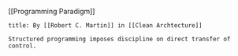 [[Programming Paradigm]]


```ad-note
title: By [[Robert C. Martin]] in [[Clean Archtecture]] 

Structured programming imposes discipline on direct transfer of control.

```

